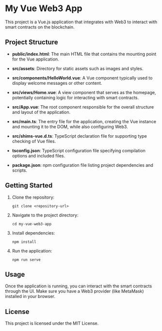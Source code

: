 # My Vue Web3 App

This project is a Vue.js application that integrates with Web3 to interact with smart contracts on the blockchain.

## Project Structure
- **public/index.html**: The main HTML file that contains the mounting point for the Vue application.
             
- **src/assets**: Directory for static assets such as images and styles.
             
- **src/components/HelloWorld.vue**: A Vue component typically used to display welcome messages or other content.
             
- **src/views/Home.vue**: A view component that serves as the homepage, potentially containing logic for interacting with smart contracts.
              
- **src/App.vue**: The root component responsible for the overall structure and layout of the application.
             
- **src/main.ts**: The entry file for the application, creating the Vue instance and mounting it to the DOM, while also configuring Web3.
             
- **src/shims-vue.d.ts**: TypeScript declaration file for supporting type checking of Vue files.
             
- **tsconfig.json**: TypeScript configuration file specifying compilation options and included files.
             
- **package.json**: npm configuration file listing project dependencies and scripts.
             
## Getting Started

1. Clone the repository:
   ```
   git clone <repository-url>
   ```

2. Navigate to the project directory:
   ```
   cd my-vue-web3-app
   ```

3. Install dependencies:
   ```
   npm install
   ```

4. Run the application:
   ```
   npm run serve
   ```

## Usage

Once the application is running, you can interact with the smart contracts through the UI. Make sure you have a Web3 provider (like MetaMask) installed in your browser.

## License

This project is licensed under the MIT License.
